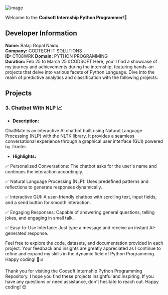 ![image](https://github.com/user-attachments/assets/a4c9e754-9072-4cca-b3da-635aac305a46)

Welcome to the **Codsoft Internship Python Programmer**!🌟
## Developer Information
**Name:** Balaji Gopal Naidu  
**Company:** CODTECH IT SOLUTIONS  
**ID:** CT08WRK 
**Domain:** PYTHON PROGRAMMING  
**Duration:** Feb 25 to March 25 
#CODSOFT
Here, you'll find a showcase of my journey and achievements during the internship, featuring hands-on projects that delve into various facets of Python Language. Dive into the realm of predictive analytics and classification with the following projects:

## Projects

### 3. **Chatbot With NLP** 📈

- **Description:**
  
ChatMate is an interactive AI chatbot built using Natural Language Processing (NLP) with the NLTK library. It provides a seamless conversational experience through a graphical user interface (GUI) powered by Tkinter.
- **Highlights:**

✅ Personalized Conversations: The chatbot asks for the user's name and continues the interaction accordingly.

✅ Natural Language Processing (NLP): Uses predefined patterns and reflections to generate responses dynamically.

✅ Interactive GUI: A user-friendly chatbox with scrolling text, input fields, and a send button for smooth interaction.

✅ Engaging Responses: Capable of answering general questions, telling jokes, and engaging in small talk.

✅ Easy-to-Use Interface: Just type a message and receive an instant AI-generated response.


Feel free to explore the code, datasets, and documentation provided in each project. Your feedback and insights are greatly appreciated as I continue to refine and expand my skills in the dynamic field of Python Programming. Happy coding! 🚀📊

Thank you for visiting the Codsoft Internship Python Programming Repository. I hope you find these projects insightful and inspiring. If you have any questions or need assistance, don't hesitate to reach out. Happy coding! 😊

